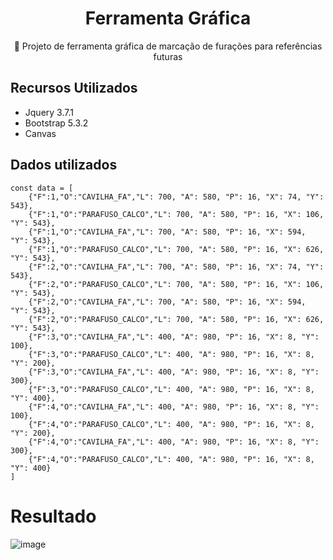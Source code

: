 <H1 align="center">Ferramenta Gráfica</H1>
<p align="center">🚀 Projeto de ferramenta gráfica de marcação de furações para referências futuras</p>



## Recursos Utilizados

* Jquery 3.7.1
* Bootstrap 5.3.2
* Canvas

## Dados utilizados
```
const data = [
    {"F":1,"O":"CAVILHA_FA","L": 700, "A": 580, "P": 16, "X": 74, "Y": 543},
    {"F":1,"O":"PARAFUSO_CALCO","L": 700, "A": 580, "P": 16, "X": 106, "Y": 543},
    {"F":1,"O":"CAVILHA_FA","L": 700, "A": 580, "P": 16, "X": 594, "Y": 543},
    {"F":1,"O":"PARAFUSO_CALCO","L": 700, "A": 580, "P": 16, "X": 626, "Y": 543},
    {"F":2,"O":"CAVILHA_FA","L": 700, "A": 580, "P": 16, "X": 74, "Y": 543},
    {"F":2,"O":"PARAFUSO_CALCO","L": 700, "A": 580, "P": 16, "X": 106, "Y": 543},
    {"F":2,"O":"CAVILHA_FA","L": 700, "A": 580, "P": 16, "X": 594, "Y": 543},
    {"F":2,"O":"PARAFUSO_CALCO","L": 700, "A": 580, "P": 16, "X": 626, "Y": 543},
    {"F":3,"O":"CAVILHA_FA","L": 400, "A": 980, "P": 16, "X": 8, "Y": 100},
    {"F":3,"O":"PARAFUSO_CALCO","L": 400, "A": 980, "P": 16, "X": 8, "Y": 200},
    {"F":3,"O":"CAVILHA_FA","L": 400, "A": 980, "P": 16, "X": 8, "Y": 300},
    {"F":3,"O":"PARAFUSO_CALCO","L": 400, "A": 980, "P": 16, "X": 8, "Y": 400},
    {"F":4,"O":"CAVILHA_FA","L": 400, "A": 980, "P": 16, "X": 8, "Y": 100},
    {"F":4,"O":"PARAFUSO_CALCO","L": 400, "A": 980, "P": 16, "X": 8, "Y": 200},
    {"F":4,"O":"CAVILHA_FA","L": 400, "A": 980, "P": 16, "X": 8, "Y": 300},
    {"F":4,"O":"PARAFUSO_CALCO","L": 400, "A": 980, "P": 16, "X": 8, "Y": 400}
]
```
# Resultado

![image](https://github.com/lucasmargui/Javascript_Projeto_FerramentaGrafica/assets/157809964/62da8aec-27fb-480a-b957-e6d7f15b895c)
